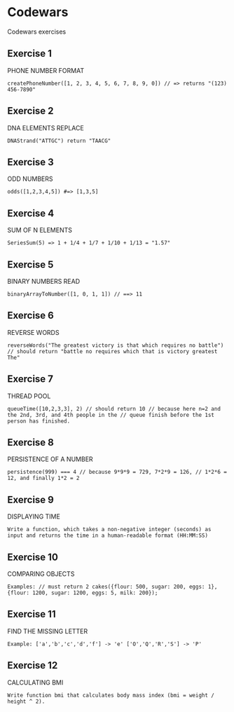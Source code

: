 # Codewars
Codewars exercises

## Exercise 1
PHONE NUMBER FORMAT

`createPhoneNumber([1, 2, 3, 4, 5, 6, 7, 8, 9, 0]) // => returns "(123) 456-7890"`
## Exercise 2
DNA ELEMENTS REPLACE

`DNAStrand("ATTGC") return "TAACG"`

## Exercise 3
ODD NUMBERS

`odds([1,2,3,4,5]) #=> [1,3,5]`

## Exercise 4
SUM OF N ELEMENTS

`SeriesSum(5) => 1 + 1/4 + 1/7 + 1/10 + 1/13 = "1.57"`

## Exercise 5
BINARY NUMBERS READ

`binaryArrayToNumber([1, 0, 1, 1]) // ==> 11`

## Exercise 6
REVERSE WORDS

`reverseWords("The greatest victory is that which requires no battle")
 // should return "battle no requires which that is victory greatest The"`

 ## Exercise 7
THREAD  POOL

`queueTime([10,2,3,3], 2)
 // should return 10
 // because here n=2 and the 2nd, 3rd, and 4th people in the
 // queue finish before the 1st person has finished.`

  ## Exercise 8
 PERSISTENCE OF A NUMBER

`persistence(999) === 4 // because 9*9*9 = 729, 7*2*9 = 126,
 // 1*2*6 = 12, and finally 1*2 = 2`

  ## Exercise 9
 DISPLAYING TIME

`Write a function, which takes a non-negative integer (seconds) as input and returns the time in a human-readable format (HH:MM:SS)`

## Exercise 10
 COMPARING OBJECTS

`Examples: // must return 2 cakes({flour: 500, sugar: 200, eggs: 1}, {flour: 1200, sugar: 1200, eggs: 5, milk: 200});`

## Exercise 11
 FIND THE MISSING LETTER

`Example: ['a','b','c','d','f'] -> 'e' ['O','Q','R','S'] -> 'P' `

## Exercise 12
 CALCULATING BMI

`Write function bmi that calculates body mass index (bmi = weight / height ^ 2). `